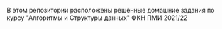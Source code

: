В этом репозитории расположены решённые домашние задания по курсу "Алгоритмы и Структуры данных" ФКН ПМИ 2021/22
